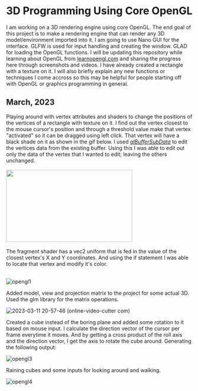 <h1>3D Programming Using Core OpenGL</h1>

I am working on a 3D rendering engine using core OpenGL. The end goal of this project is to make a rendering engine that can render any 3D model/environment imported into it. I am going to use Nano GUI for the interface. GLFW is used for input handling and creating the window. GLAD for loading the OpenGL functions. 
I will be updating this repository while learning about OpenGL from <a href="https://learnopengl.com">learnopengl.com</a> and sharing the progress here through screenshots and videos. I have already created a rectangle with a texture on it. I will also briefly explain any new functions or techniques I come accross so this may be helpful for people starting off with OpenGL or graphics programming in general. 

<h2>March, 2023</h2>
Playing around with vertex attributes and shaders to change the positions of the vertices of a rectangle with texture on it. 
I find out the vertex closest to the mouse cursor's position and through a threshold value make that vertex "activated" so it can be dragged using left click. That vertex will have a black shade on it as shown in the gif below. I used <a href="https://registry.khronos.org/OpenGL-Refpages/gl4/html/glBufferSubData.xhtml"><i>glBufferSubData</i></a> to edit the vertices data from the existing buffer. Using this I was able to edit out only the data of the vertex that I wanted to edit; leaving the others unchanged. 
</br>
</br>
<kbd><img src = "https://user-images.githubusercontent.com/31384470/224296430-42524ebb-cd66-4a74-a605-990ca8d84ee7.png" width = "341px" height = "195px">
</kbd>
</br>
</br>
The fragment shader has a vec2 uniform that is fed in the value of the closest vertex's X and Y coordinates. And using the if statement I was able to locate that vertex and modify it's color. 
</br>
</br>

![opengl1](https://user-images.githubusercontent.com/31384470/224283525-0b557706-cc7f-4983-a2e5-5eaaf77c9e8d.gif)

Added model, view and projection matrix to the project for some actual 3D. Used the glm library for the matrix operations. 
</br>

![2023-03-11 20-57-46 (online-video-cutter com)](https://user-images.githubusercontent.com/31384470/224493410-9fc0cb74-a689-45a1-84e6-b3e97515c7db.gif)

Created a cube instead of the boring plane and added some rotation to it based on mouse input. I calculate the direction vector of the cursor per frame everytime it moves. And by getting a cross product of the roll axis and the direction vector, I get the axis to rotate the cube around. Generating the following output:
</br>

![opengl3](https://user-images.githubusercontent.com/31384470/224553153-41651c69-07ef-42d4-8490-32b8307705d9.gif)

Raining cubes and some inputs for looking around and walking. 
</br>

![opengl4](https://user-images.githubusercontent.com/31384470/224553542-aed2b6ae-3850-42bd-9ddf-d92bea82b1f9.gif)

